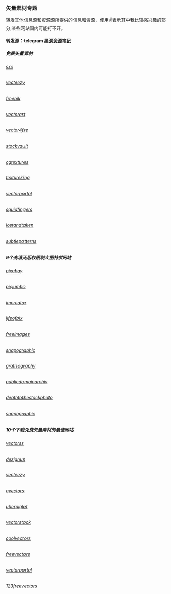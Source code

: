 ### 矢量素材专题
转发其他信息源和资源源所提供的信息和资源，使用✌表示其中我比较感兴趣的部分;某些网站国内可能打不开。

#### 转发源：telegram [黑洞资源笔记](https://t.me/tieliu)

##### 免费矢量素材
###### [sxc](http://sxc.hu/)
###### [vecteezy](http://www.vecteezy.com/)
###### [freepik](http://www.freepik.com/)
###### [vectorart](http://vectorart.org/)
###### [vector4fre](http://vector4free.com/)
###### [stockvault](http://www.stockvault.net/)
###### [cgtextures](http://www.cgtextures.com/)
###### [textureking](http://www.textureking.com/)
###### [vectorportal](http://www.vectorportal.com/)
###### [squidfingers](http://www.squidfingers.com/patterns/)
###### [lostandtaken](http://lostandtaken.com/)
###### [subtlepatterns](http://subtlepatterns.com/)

##### 9个高清无版权限制大图特供网站
###### [pixabay](http://pixabay.com/)
###### [picjumbo](http://picjumbo.com/page/5/)
###### [imcreator](http://www.imcreator.com/free)
###### [lifeofpix](http://www.lifeofpix.com/)
###### [freeimages](http://www.freeimages.com/home)
###### [snapographic](http://snapographic.com/)
###### [gratisography](http://www.gratisography.com/)
###### [publicdomainarchiv](http://publicdomainarchive.com/)
###### [deathtothestockphoto](http://deathtothestockphoto.com)
###### [snapographic](http://snapographic.com/)

##### 10个下载免费矢量素材的最佳网站

###### [vectorss](http://www.vectorss.com/)
###### [dezignus](http://dezignus.com/category/vector/)
###### [vecteezy](http://www.vecteezy.com/)
###### [qvectors](http://qvectors.net/)
###### [uberpiglet](http://www.uberpiglet.com/)
###### [vectorstock](http://www.vectorstock.com/)
###### [coolvectors](http://coolvectors.com/)
###### [freevectors](http://www.freevectors.com/)
###### [vectorportal](http://www.vectorportal.com/)
###### [123freevectors](http://www.123freevectors.com/)

  
  

  
  
   
   
  
  
  

 
  
  
  
  
  
  
  
  
 
